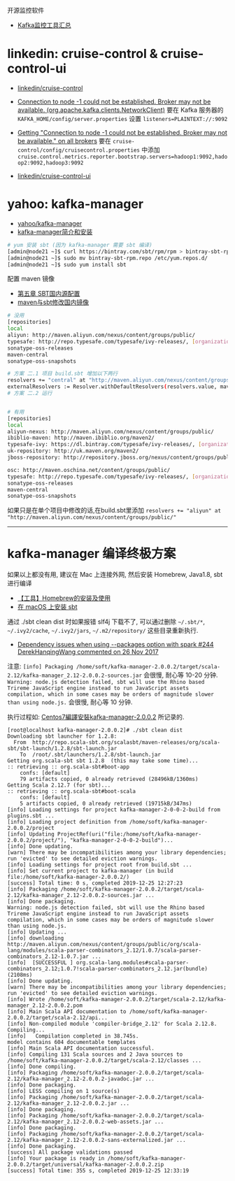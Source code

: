
开源监控软件

- [Kafka监控工具汇总](https://juejin.im/post/5d5f62085188255d803faebb)

# linkedin: cruise-control & cruise-control-ui

- [linkedin/cruise-control](https://github.com/linkedin/cruise-control)

- [Connection to node -1 could not be established. Broker may not be available. (org.apache.kafka.clients.NetworkClient)](https://stackoverflow.com/questions/56161345/connection-to-node-1-could-not-be-established-broker-may-not-be-available-or)
要在 Kafka 服务器的 `KAFKA_HOME/config/server.properties` 设置 `listeners=PLAINTEXT://:9092`

- [Getting "Connection to node -1 could not be established. Broker may not be available." on all brokers](https://github.com/linkedin/cruise-control/issues/143)
要在 `cruise-control/config/cruisecontrol.properties` 中添加 `cruise.control.metrics.reporter.bootstrap.servers=hadoop1:9092,hadoop2:9092,hadoop3:9092`

- [linkedin/cruise-control-ui](https://github.com/linkedin/cruise-control-ui)

# yahoo: kafka-manager

- [yahoo/kafka-manager](https://github.com/yahoo/kafka-manager)
- [kafka-manager简介和安装](https://www.cnblogs.com/frankdeng/p/9584870.html)
```bash
# yum 安装 sbt (因为 kafka-manager 需要 sbt 编译)
[admin@node21 ~]$ curl https://bintray.com/sbt/rpm/rpm > bintray-sbt-rpm.repo
[admin@node21 ~]$ sudo mv bintray-sbt-rpm.repo /etc/yum.repos.d/
[admin@node21 ~]$ sudo yum install sbt
```

配置 maven 镜像
- [第五章 SBT国内源配置](https://www.jianshu.com/p/a867b2a7c3c8)
- [maven与sbt修改国内镜像](https://www.cnblogs.com/feiyumo/p/9237517.html)
```bash
# 没用
[repositories] 
local 
aliyun: http://maven.aliyun.com/nexus/content/groups/public/
typesafe: http://repo.typesafe.com/typesafe/ivy-releases/, [organization]/[module]/(scala_[scalaVersion]/)(sbt_[sbtVersion]/)[revision]/[type]s/[artifact](-[classifier]).[ext], bootOnly 
sonatype-oss-releases 
maven-central 
sonatype-oss-snapshots

# 方案 二.1 项目 build.sbt 增加以下两行
resolvers += "central" at "http://maven.aliyun.com/nexus/content/groups/public/"
externalResolvers := Resolver.withDefaultResolvers(resolvers.value, mavenCentral = false)
# 方案 二.2 运行


# 有用
[repositories]
local
aliyun-nexus: http://maven.aliyun.com/nexus/content/groups/public/  
ibiblio-maven: http://maven.ibiblio.org/maven2/
typesafe-ivy: https://dl.bintray.com/typesafe/ivy-releases/, [organization]/[module]/(scala_[scalaVersion]/)(sbt_[sbtVersion]/)[revision]/[type]s/[artifact](-[classifier]).[ext]
uk-repository: http://uk.maven.org/maven2/
jboss-repository: http://repository.jboss.org/nexus/content/groups/public/

osc: http://maven.oschina.net/content/groups/public/
typesafe: http://repo.typesafe.com/typesafe/ivy-releases/, [organization]/[module]/(scala_[scalaVersion]/)(sbt_[sbtVersion]/)[revision]/[type]s/[artifact](-[classifier]).[ext], bootOnly
sonatype-oss-releases
maven-central
sonatype-oss-snapshots
```
如果只是在单个项目中修改的话,在build.sbt里添加 `resolvers += "aliyun" at "http://maven.aliyun.com/nexus/content/groups/public/"`







---


# kafka-manager 编译终极方案


如果以上都没有用, 建议在 Mac 上连接外网, 然后安装 Homebrew, Java1.8, sbt 进行编译
- [【工具】Homebrew的安装及使用](https://www.jianshu.com/p/4e80b42823d5)
- [在 macOS 上安装 sbt](https://www.scala-sbt.org/1.x/docs/zh-cn/Installing-sbt-on-Mac.html)

通过 ./sbt clean dist 时如果报错 slf4j 下载不了, 可以通过删除 `~/.sbt/*`, `~/.ivy2/cache`, `~/.ivy2/jars`, `~/.m2/repository/` 这些目录重新执行.
- [Dependency issues when using --packages option with spark #244 DerekHanqingWang commented on 26 Nov 2017](https://github.com/databricks/spark-redshift/issues/244)

注意: `[info] Packaging /home/soft/kafka-manager-2.0.0.2/target/scala-2.12/kafka-manager_2.12-2.0.0.2-sources.jar` 会很慢, 耐心等 10-20 分钟.
`Warning: node.js detection failed, sbt will use the Rhino based Trireme JavaScript engine instead to run JavaScript assets compilation, which in some cases may be orders of magnitude slower than using node.js.` 会很慢, 耐心等 10 分钟.

执行过程如: [Centos7編譯安裝kafka-manager-2.0.0.2](https://www.twblogs.net/a/5e0447bfbd9eee310da0ea53) 所记录的.
```
[root@localhost kafka-manager-2.0.0.2]# ./sbt clean dist
Downloading sbt launcher for 1.2.8:
  From  http://repo.scala-sbt.org/scalasbt/maven-releases/org/scala-sbt/sbt-launch/1.2.8/sbt-launch.jar
    To  /root/.sbt/launchers/1.2.8/sbt-launch.jar
Getting org.scala-sbt sbt 1.2.8  (this may take some time)...
:: retrieving :: org.scala-sbt#boot-app
	confs: [default]
	79 artifacts copied, 0 already retrieved (28496kB/1360ms)
Getting Scala 2.12.7 (for sbt)...
:: retrieving :: org.scala-sbt#boot-scala
	confs: [default]
	5 artifacts copied, 0 already retrieved (19715kB/347ms)
[info] Loading settings for project kafka-manager-2-0-0-2-build from plugins.sbt ...
[info] Loading project definition from /home/soft/kafka-manager-2.0.0.2/project
[info] Updating ProjectRef(uri("file:/home/soft/kafka-manager-2.0.0.2/project/"), "kafka-manager-2-0-0-2-build")...
[info] Done updating.
[warn] There may be incompatibilities among your library dependencies; run 'evicted' to see detailed eviction warnings.
[info] Loading settings for project root from build.sbt ...
[info] Set current project to kafka-manager (in build file:/home/soft/kafka-manager-2.0.0.2/)
[success] Total time: 0 s, completed 2019-12-25 12:27:23
[info] Packaging /home/soft/kafka-manager-2.0.0.2/target/scala-2.12/kafka-manager_2.12-2.0.0.2-sources.jar ...
[info] Done packaging.
Warning: node.js detection failed, sbt will use the Rhino based Trireme JavaScript engine instead to run JavaScript assets compilation, which in some cases may be orders of magnitude slower than using node.js.
[info] Updating ...
[info] downloading http://maven.aliyun.com/nexus/content/groups/public/org/scala-lang/modules/scala-parser-combinators_2.12/1.0.7/scala-parser-combinators_2.12-1.0.7.jar ...
[info] 	[SUCCESSFUL ] org.scala-lang.modules#scala-parser-combinators_2.12;1.0.7!scala-parser-combinators_2.12.jar(bundle) (2108ms)
[info] Done updating.
[warn] There may be incompatibilities among your library dependencies; run 'evicted' to see detailed eviction warnings.
[info] Wrote /home/soft/kafka-manager-2.0.0.2/target/scala-2.12/kafka-manager_2.12-2.0.0.2.pom
[info] Main Scala API documentation to /home/soft/kafka-manager-2.0.0.2/target/scala-2.12/api...
[info] Non-compiled module 'compiler-bridge_2.12' for Scala 2.12.8. Compiling...
[info]   Compilation completed in 38.745s.
model contains 604 documentable templates
[info] Main Scala API documentation successful.
[info] Compiling 131 Scala sources and 2 Java sources to /home/soft/kafka-manager-2.0.0.2/target/scala-2.12/classes ...
[info] Done compiling.
[info] Packaging /home/soft/kafka-manager-2.0.0.2/target/scala-2.12/kafka-manager_2.12-2.0.0.2-javadoc.jar ...
[info] Done packaging.
[info] LESS compiling on 1 source(s)
[info] Packaging /home/soft/kafka-manager-2.0.0.2/target/scala-2.12/kafka-manager_2.12-2.0.0.2.jar ...
[info] Done packaging.
[info] Packaging /home/soft/kafka-manager-2.0.0.2/target/scala-2.12/kafka-manager_2.12-2.0.0.2-web-assets.jar ...
[info] Done packaging.
[info] Packaging /home/soft/kafka-manager-2.0.0.2/target/scala-2.12/kafka-manager_2.12-2.0.0.2-sans-externalized.jar ...
[info] Done packaging.
[success] All package validations passed
[info] Your package is ready in /home/soft/kafka-manager-2.0.0.2/target/universal/kafka-manager-2.0.0.2.zip
[success] Total time: 355 s, completed 2019-12-25 12:33:19
```
